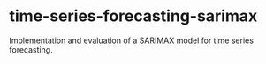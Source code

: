 # time-series-forecasting-sarimax
Implementation and evaluation of a SARIMAX model for time series forecasting.
